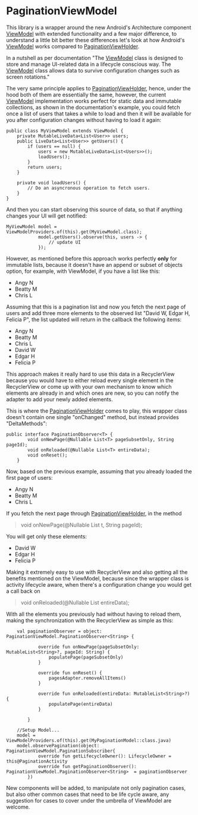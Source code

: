 # PaginationViewModel

This library is a wrapper around the new Android's Architecture component [ViewModel](https://developer.android.com/topic/libraries/architecture/viewmodel.html) with extended functionality and a few major difference, to understand a little bit better these differences let's look at how Android's [ViewModel](https://developer.android.com/topic/libraries/architecture/viewmodel.html) works compared to [PaginationViewHolder](https://github.com/MartinCazares/delta-viewmodel/blob/master/app/src/main/java/com/doepiccoding/viewmodel/models/PaginationViewModel.java).

In a nutshell as per documentation "The [ViewModel](https://developer.android.com/topic/libraries/architecture/viewmodel.html) class is designed to store and manage UI-related data in a lifecycle conscious way. The [ViewModel](https://developer.android.com/topic/libraries/architecture/viewmodel.html) class allows data to survive configuration changes such as screen rotations."

The very same principle applies to [PaginationViewHolder](https://github.com/MartinCazares/delta-viewmodel/blob/master/app/src/main/java/com/doepiccoding/viewmodel/models/PaginationViewModel.java), hence, under the hood both of them are essentially the same, however, the current [ViewModel](https://developer.android.com/topic/libraries/architecture/viewmodel.html) implementation works perfect for static data and immutable collections, as shown in the documentation's example, you could fetch once a list of users that takes a while to load and then it will be available for you after configuration changes without having to load it again:

    public class MyViewModel extends ViewModel {
        private MutableLiveData<List<User>> users;
        public LiveData<List<User>> getUsers() {
            if (users == null) {
                users = new MutableLiveData<List<Users>>();
                loadUsers();
            }
            return users;
        }

        private void loadUsers() {
            // Do an asyncronous operation to fetch users.
        }
    }
And then you can start observing this source of data, so that if anything changes your UI will get notified:

    MyViewModel model = ViewModelProviders.of(this).get(MyViewModel.class);
                model.getUsers().observe(this, users -> {
                    // update UI
                });
However, as mentioned before this approach works perfectly **only** for immutable lists, because it doesn't have an append or subset of objects option, for example, with ViewModel, if you have a list like this:

 - Angy N
 - Beatty M
 - Chris L

Assuming that this is a pagination list and now you fetch the next page of users and add three more elements to the observed list "David W, Edgar H, Felicia P",  the list updated will return in the callback the following items:

 - Angy N
 - Beatty M
 - Chris L
 - David W
 - Edgar H
 - Felicia P

This approach makes it really hard to use this data in a RecyclerView because you would have to either reload every single element in the RecyclerView or come up with your own mechanism to know which elements are already in and which ones are new, so you can notify the adapter to add your newly added elements.

This is where the [PaginationViewHolder](https://github.com/MartinCazares/delta-viewmodel/blob/master/app/src/main/java/com/doepiccoding/viewmodel/models/PaginationViewModel.java) comes to play, this wrapper class doesn't contain one single "onChanged" method, but instead provides "DeltaMethods":

    public interface PaginationObserver<T> {
            void onNewPage(@Nullable List<T> pageSubsetOnly, String pageId);
            void onReloaded(@Nullable List<T> entireData);
            void onReset();
        }
Now, based on the previous example, assuming that you already loaded the first page of users:
 - Angy N
 - Beatty M
 - Chris L

If you fetch the next page through [PaginationViewHolder](https://github.com/MartinCazares/delta-viewmodel/blob/master/app/src/main/java/com/doepiccoding/viewmodel/models/PaginationViewModel.java), in the method
> void onNewPage(@Nullable List<T> t, String pageId);

You will get only these elements:
- David W
 - Edgar H
 - Felicia P

Making it extremely easy to use with RecyclerView and also getting all the benefits mentioned on the ViewModel, because since the wrapper class is activity lifecycle aware, when there's a configuration change you would get a call back on
> void onReloaded(@Nullable List<T> entireData);

With all the elements you previously had without having to reload them, making the synchronization with the RecyclerView as simple as this:

		val paginationObserver = object: PaginationViewModel.PaginationObserver<String> {

                override fun onNewPage(pageSubsetOnly: MutableList<String>?, pageId: String) {
                    populatePage(pageSubsetOnly)
                }

                override fun onReset() {
                    pagesAdapter.removeAllItems()
                }

                override fun onReloaded(entireData: MutableList<String>?) {
                    populatePage(entireData)
                }

            }

		//Setup Model...
		model = ViewModelProviders.of(this).get(MyPaginationModel::class.java)
		model.observePagination(object: PaginationViewModel.PaginationSubscriber{
                override fun getLifecycleOwner(): LifecycleOwner = this@PaginationActivity
                override fun getPaginationObserver(): PaginationViewModel.PaginationObserver<String>  = paginationObserver
            })

New components will be added, to manipulate not only pagination cases, but also other common cases that need to be life cycle aware, any suggestion for cases to cover under the umbrella of ViewModel are welcome.